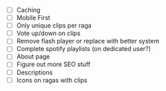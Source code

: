 - [ ] Caching
- [ ] Mobile First
- [ ] Only unique clips per raga
- [ ] Vote up/down on clips
- [ ] Remove flash player or replace with better system
- [ ] Complete spotify playlists (on dedicated user?)
- [ ] About page
- [ ] Figure out more SEO stuff
- [ ] Descriptions
- [ ] Icons on ragas with clips
